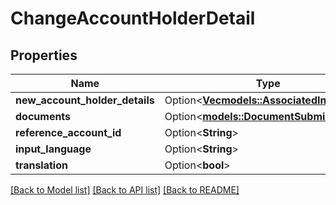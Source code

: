 # ChangeAccountHolderDetail

## Properties

Name | Type | Description | Notes
------------ | ------------- | ------------- | -------------
**new_account_holder_details** | Option<[**Vec<models::AssociatedIndividual>**](AssociatedIndividual.md)> |  | [optional]
**documents** | Option<[**models::DocumentSubmission**](DocumentSubmission.md)> |  | [optional]
**reference_account_id** | Option<**String**> |  | [optional]
**input_language** | Option<**String**> |  | [optional]
**translation** | Option<**bool**> |  | [optional]

[[Back to Model list]](../README.md#documentation-for-models) [[Back to API list]](../README.md#documentation-for-api-endpoints) [[Back to README]](../README.md)


